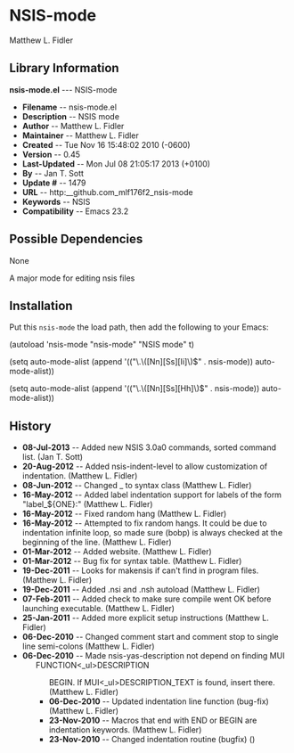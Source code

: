 #  NSIS-mode
 Matthew L. Fidler
## Library Information
 __nsis-mode.el__ --- NSIS-mode

- __Filename__ --  nsis-mode.el
- __Description__ --  NSIS mode
- __Author__ --  Matthew L. Fidler
- __Maintainer__ --  Matthew L. Fidler
- __Created__ --  Tue Nov 16 15:48:02 2010 (-0600)
- __Version__ --  0.45
- __Last-Updated__ --  Mon Jul 08 21:05:17 2013 (+0100)
- __By__ --  Jan T. Sott
- __Update #__ --  1479
- __URL__ --  http:__github.com_mlf176f2_nsis-mode
- __Keywords__ --  NSIS
- __Compatibility__ --  Emacs 23.2

## Possible Dependencies

  None

A major mode for editing nsis files

## Installation

Put this `nsis-mode` the load path, then add the following to your Emacs:

 (autoload 'nsis-mode "nsis-mode" "NSIS mode" t)

 (setq auto-mode-alist (append '(("\\.\\([Nn][Ss][Ii]\\)$" .
                                  nsis-mode)) auto-mode-alist))

 (setq auto-mode-alist (append '(("\\.\\([Nn][Ss][Hh]\\)$" .
                                  nsis-mode)) auto-mode-alist))



## History

- __08-Jul-2013__ --   Added new NSIS 3.0a0 commands, sorted command list. (Jan T. Sott)
- __20-Aug-2012__ --   Added nsis-indent-level to allow customization of indentation. (Matthew L. Fidler)
- __08-Jun-2012__ --   Changed _ to syntax class (Matthew L. Fidler)
- __16-May-2012__ --   Added label indentation support for labels of the form "label_${ONE}:" (Matthew L. Fidler)
- __16-May-2012__ --   Fixed random hang (Matthew L. Fidler)
- __16-May-2012__ --   Attempted to fix random hangs. It could be due to indentation infinite loop, so made sure (bobp) is always checked at the beginning of the line. (Matthew L. Fidler)
- __01-Mar-2012__ --   Added website. (Matthew L. Fidler)
- __01-Mar-2012__ --   Bug fix for syntax table. (Matthew L. Fidler)
- __19-Dec-2011__ --   Looks for makensis if can't find in program files. (Matthew L. Fidler)
- __19-Dec-2011__ --   Added .nsi and .nsh autoload (Matthew L. Fidler)
- __07-Feb-2011__ --   Added check to make sure compile went OK before launching executable. (Matthew L. Fidler)
- __25-Jan-2011__ --   Added more explicit setup instructions (Matthew L. Fidler)
- __06-Dec-2010__ --   Changed comment start and comment stop to single line semi-colons (Matthew L. Fidler)
- __06-Dec-2010__ --   Made nsis-yas-description not depend on finding MUI<ul>FUNCTION<_ul>DESCRIPTION<ul>BEGIN. If MUI<_ul>DESCRIPTION_TEXT is found, insert there. (Matthew L. Fidler)
- __06-Dec-2010__ --   Updated indentation line function (bug-fix) (Matthew L. Fidler)
- __23-Nov-2010__ --   Macros that end with END or BEGIN are indentation keywords. (Matthew L. Fidler)
- __23-Nov-2010__ --   Changed indentation routine (bugfix)  ()

